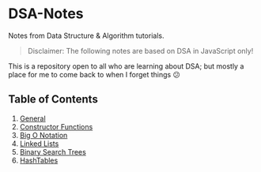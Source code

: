 # DSA-Notes
Notes from Data Structure &amp; Algorithm tutorials.

> Disclaimer: The following notes are based on DSA in JavaScript only!

This is a repository open to all who are learning about DSA; but mostly a place for me to come back to when I forget things :confused:

## Table of Contents
1. [General](https://github.com/rockchalkwushock/DSA-Notes/blob/master/docs/General.md)
2. [Constructor Functions](https://github.com/rockchalkwushock/DSA-Notes/blob/master/docs/ConstructorFunctions.md)
3. [Big O Notation](https://github.com/rockchalkwushock/DSA-Notes/blob/master/docs/BigO.md)
4. [Linked Lists](https://github.com/rockchalkwushock/DSA-Notes/blob/master/docs/LinkedLists.md)
5. [Binary Search Trees](https://github.com/rockchalkwushock/DSA-Notes/blob/master/docs/BST.md)
6. [HashTables](https://github.com/rockchalkwushock/DSA-Notes/blob/master/docs/HashTables.md)
